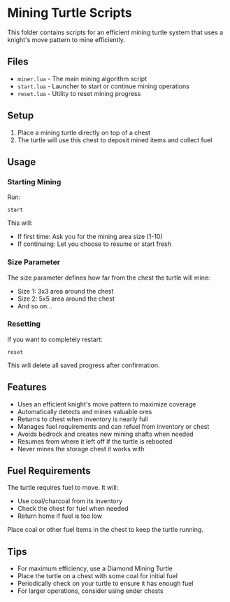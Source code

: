 # Mining Turtle Scripts

This folder contains scripts for an efficient mining turtle system that uses a knight's move pattern to mine efficiently.

## Files

- `miner.lua` - The main mining algorithm script
- `start.lua` - Launcher to start or continue mining operations
- `reset.lua` - Utility to reset mining progress

## Setup

1. Place a mining turtle directly on top of a chest
2. The turtle will use this chest to deposit mined items and collect fuel

## Usage

### Starting Mining

Run:

```
start
```

This will:

- If first time: Ask you for the mining area size (1-10)
- If continuing: Let you choose to resume or start fresh

### Size Parameter

The size parameter defines how far from the chest the turtle will mine:

- Size 1: 3x3 area around the chest
- Size 2: 5x5 area around the chest
- And so on...

### Resetting

If you want to completely restart:

```
reset
```

This will delete all saved progress after confirmation.

## Features

- Uses an efficient knight's move pattern to maximize coverage
- Automatically detects and mines valuable ores
- Returns to chest when inventory is nearly full
- Manages fuel requirements and can refuel from inventory or chest
- Avoids bedrock and creates new mining shafts when needed
- Resumes from where it left off if the turtle is rebooted
- Never mines the storage chest it works with

## Fuel Requirements

The turtle requires fuel to move. It will:

- Use coal/charcoal from its inventory
- Check the chest for fuel when needed
- Return home if fuel is too low

Place coal or other fuel items in the chest to keep the turtle running.

## Tips

- For maximum efficiency, use a Diamond Mining Turtle
- Place the turtle on a chest with some coal for initial fuel
- Periodically check on your turtle to ensure it has enough fuel
- For larger operations, consider using ender chests
